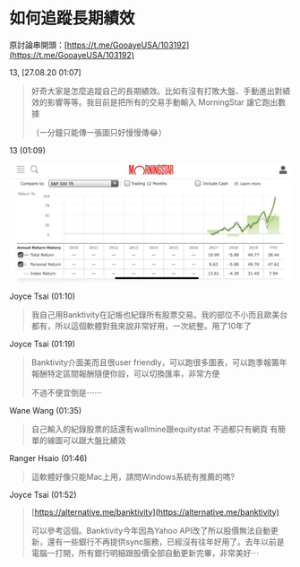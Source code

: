 # 如何追蹤長期績效

原討論串開頭：[https://t.me/GooayeUSA/103192](https://t.me/GooayeUSA/103192)

13, [27.08.20 01:07]

>好奇大家是怎麼追蹤自己的長期績效。比如有沒有打敗大盤、手動進出對績效的影響等等。我目前是把所有的交易手動輸入 MorningStar 讓它跑出數據
>
>（一分鐘只能傳一張圖只好慢慢傳😂）

13 (01:09)

![](tracking-earning-001.jpg)

Joyce Tsai (01:10)

> 我自己用Banktivity在記帳也紀錄所有股票交易。我的部位不小而且歐美台都有，所以這個軟體對我來說非常好用，一次統整。用了10年了

Joyce Tsai (01:19)

> Banktivity介面美而且很user friendly，可以跑很多圖表，可以跑季報籌年報酬特定區間報酬隨便你設，可以切換匯率，非常方便
> 
> 不過不便宜倒是⋯⋯

Wane Wang (01:35)

> 自己輸入的紀錄股票的話還有wallmine跟equitystat
> 不過都只有網頁
> 有簡單的線圖可以跟大盤比績效

Ranger Hsaio (01:46)

> 這軟體好像只能Mac上用，請問Windows系統有推薦的嗎?

Joyce Tsai (01:52)

> [https://alternative.me/banktivity](https://alternative.me/banktivity)
> 
> 可以參考這個。Banktivity今年因為Yahoo API改了所以股價無法自動更新，還有一些銀行不再提供sync服務，已經沒有往年好用了。去年以前是電腦一打開，所有銀行明細跟股價全部自動更新完畢，非常美好⋯
